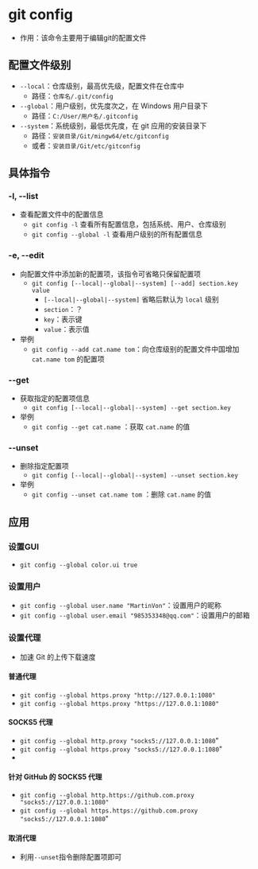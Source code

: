 # git config

- 作用：该命令主要用于编辑git的配置文件

## 配置文件级别
- `--local`：仓库级别，最高优先级，配置文件在仓库中
  - 路径：`仓库名/.git/config`
- `--global`：用户级别，优先度次之，在 Windows 用户目录下
  - 路径：`C:/User/用户名/.gitconfig`
- `--system`：系统级别，最低优先度，在 git 应用的安装目录下
  - 路径：`安装目录/Git/mingw64/etc/gitconfig`
  - 或者：`安装目录/Git/etc/gitconfig`

## 具体指令

### -l, --list

- 查看配置文件中的配置信息
  - `git config -l` 查看所有配置信息，包括系统、用户、仓库级别
  - `git config --global -l`  查看用户级别的所有配置信息

### -e, --edit

- 向配置文件中添加新的配置项，该指令可省略只保留配置项
  - `git config [--local|--global|--system] [--add] section.key value`
    - `[--local|--global|--system]` 省略后默认为 `local` 级别
    - `section`：？
    - `key`：表示键
    - `value`：表示值
- 举例
  - `git config --add cat.name tom`：向仓库级别的配置文件中国增加 `cat.name tom` 的配置项

### --get

- 获取指定的配置项信息
  - `git config [--local|--global|--system] --get section.key`
- 举例
    - `git config --get cat.name` ：获取 `cat.name` 的值

### --unset

- 删除指定配置项
    - `git config [--local|--global|--system] --unset section.key`
- 举例
    - `git config --unset cat.name tom` ：删除 `cat.name` 的值

## 应用

### 设置GUI

- `git config --global color.ui true`

### 设置用户

- `git config --global user.name "MartinVon"`：设置用户的昵称
- `git config --global user.email "985353348@qq.com"`：设置用户的邮箱

### 设置代理

- 加速 Git 的上传下载速度

#### 普通代理

- `git config --global https.proxy "http://127.0.0.1:1080"`
- `git config --global https.proxy "https://127.0.0.1:1080"`

#### SOCKS5 代理

- `git config --global http.proxy "socks5://127.0.0.1:1080`"
- `git config --global https.proxy "socks5://127.0.0.1:1080`"
- 

#### 针对 GitHub 的 SOCKS5 代理

- `git config --global http.https://github.com.proxy "socks5://127.0.0.1:1080"`
- `git config --global https.https://github.com.proxy "socks5://127.0.0.1:1080`"

#### 取消代理

- 利用`--unset`指令删除配置项即可